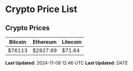# Crypto Price List

## Crypto Prices
| Bitcoin | Ethereum | Litecoin |
| ------- | -------- | -------- |
| $76113 | $2927.69 | $71.64 |
**Last Updated:** 2024-11-08 12:46 UTC
**Last Updated:** $DATE$
